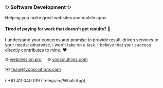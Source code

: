 ### ✨ Software Development ✨

Helping you make great websites and mobile apps

#### **Tired of paying for work that doesn't get results?** 🤔

I understand your concerns and promise to provide result-driven services to your needs; otherwise, I won't take on a task. I believe that your success directly contributes to mine. ❤️

🌐 [webdivision.pro](https://webdivision.pro) &nbsp;&nbsp;&nbsp; 🌐 [yoosolutions.com](https://yoosolutions.com)

✉️ team@yoosolutions.com

📞 +61 411 040 019 (Telegram/WhatsApp)
